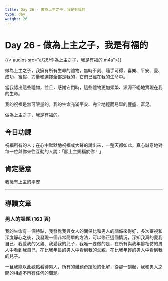 ```yaml
---
title: Day 26 - 做為上主之子，我是有福的
type: day
weight: 26
---
```


# Day 26 - 做為上主之子，我是有福的

{{< audios src="a/26/作為上主之子，我是有福的.m4a">}}

做為上主之子，我擁有所有生命的禮物，無時不刻、隨手可得，喜樂、平安、愛、成功、富裕、力量和選擇全部是我的，它們已經在我的生命中。

當我認出這些禮物，並且，感謝它們時，這些禮物更加頻繁、源源不絕地實現在我的生命。

我的祝福是無可限量的，我的生命充滿平安、完全地輕而易舉的豐盛、富足。

做為上主之子，我是有福的。

## 今日功課

祝福所有的人；在心中默默地祝福或大聲的說出來，一整天都如此。真心誠意地對每一位與你來往互動的人說：「願上主賜福於你！」

## 肯定語意

我擁有上主的平安

---

## 導讀文章

### 男人的課題 (163 頁)

我的生命有一個特點，我發覺我與女人的關係比和男人的關係來得好，多次審視和深度靜心之後，我發現一個非常簡單的方法，可以修正這個情況，深知我真的愛我自己、我愛我的父親、我愛我的兒子，我唯一要做的是，在所有與我年齡相仿的男人中看到我自己，在比我年長的男人中看到我的父親，在比我年輕的男人中看到我的兒子。

一旦我能以此觀點看待男人，所有的難題奇蹟般的化解，從那一刻起，我和男人之間的相處不再有任何的問題。
